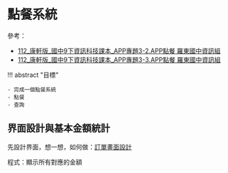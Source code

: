 # 點餐系統

參考：

- [112_康軒版_國中9下資訊科技課本_APP專題3-2.APP點餐 羅東國中資訊組](https://youtu.be/5ecAp1cDBLE?si=W4KHhxpLDwIbnjTh)
- [112_康軒版_國中9下資訊科技課本_APP專題3-3.APP點餐 羅東國中資訊組](https://youtu.be/wE8upY3x-Zk?si=kKNiC1_3Lcz-DEwG)

!!! abstract "目標"

    - 完成一個點餐系統
    - 點餐
    - 查詢

## 界面設計與基本金額統計

先設計界面，想一想，如何做：[訂單畫面設計](https://www.figma.com/file/zH80LRsBXZMmp1wFlydmym/%E9%BB%9E%E9%A4%90%E7%B3%BB%E7%B5%B1-APP?type=design&node-id=0%3A1&mode=design&t=PAvy2EwJQgqkZMLU-1)


程式：顯示所有對應的金額